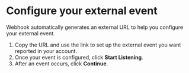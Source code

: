 # Configure your external event

Webhook automatically generates an external URL to help you configure your external event.

1. Copy the URL and use the link to set up the external event you want reported in your account.
2. Once your event is configured, click **Start Listening**.
3. After an event occurs, click **Continue**.
